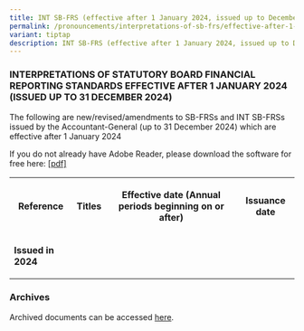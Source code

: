 ```yaml
---
title: INT SB-FRS (effective after 1 January 2024, issued up to December 2024)
permalink: /pronouncements/interpretations-of-sb-frs/effective-after-1-january-2024-issued-up-to-december-2024/
variant: tiptap
description: INT SB-FRS (effective after 1 January 2024, issued up to December 2024)
---
```

<h3>INTERPRETATIONS OF STATUTORY BOARD FINANCIAL REPORTING STANDARDS EFFECTIVE AFTER 1 JANUARY 2024 (ISSUED UP TO 31 DECEMBER 2024)</h3>
<p>The following are new/revised/amendments to SB-FRSs and INT SB-FRSs issued
by the Accountant-General (up to 31 December 2024) which are effective
after 1 January 2024</p>
<p>If you do not already have Adobe Reader, please download the software
for free here:&nbsp;<a href="http://www.adobe.com/products/acrobat/readstep2.html" rel="noopener noreferrer nofollow" target="_blank">[pdf]</a>
</p>
<table>
<tbody>
<tr>
<th rowspan="1" colspan="1">
<p>Reference</p>
</th>
<th rowspan="1" colspan="1">
<p>Titles</p>
</th>
<th rowspan="1" colspan="1">
<p>Effective date (Annual periods beginning on or after)</p>
</th>
<th rowspan="1" colspan="1">
<p>Issuance date</p>
</th>
</tr>
<tr>
<td rowspan="1" colspan="1">
<p><strong>Issued in 2024</strong>
</p>
</td>
<td rowspan="1" colspan="1">
<p></p>
</td>
<td rowspan="1" colspan="1">
<p></p>
</td>
<td rowspan="1" colspan="1">
<p></p>
</td>
</tr>
</tbody>
</table>
<h3>Archives</h3>
<p>Archived documents can be accessed&nbsp;<a href="/pronouncements/interpretations-of-sb-frs/archives/" rel="noopener noreferrer nofollow" target="_blank">here</a>.</p>